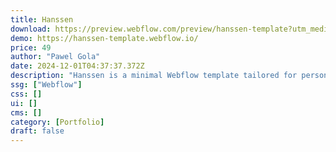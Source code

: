 ```yaml
---
title: Hanssen
download: https://preview.webflow.com/preview/hanssen-template?utm_medium=preview_link&utm_source=designer&utm_content=hanssen-template&preview=fc3e7a8a4d6a8b0a312146f1b6140862&locale=en&workflow=preview?aff=YGGpO5
demo: https://hanssen-template.webflow.io/
price: 49
author: "Pawel Gola"
date: 2024-12-01T04:37:37.372Z
description: "Hanssen is a minimal Webflow template tailored for personal portfolios, allowing you to display your work in a minimal and modern style."
ssg: ["Webflow"]
css: []
ui: []
cms: []
category: [Portfolio]
draft: false
---
```

